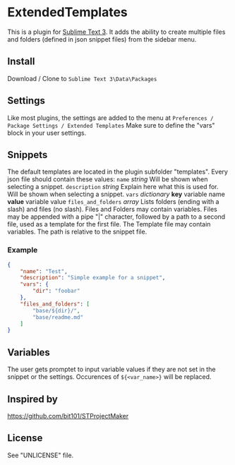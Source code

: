 
# ExtendedTemplates
This is a plugin for [Sublime Text 3](http://www.sublimetext.com/).
It adds the ability to create multiple files and folders (defined in json snippet files) from the sidebar menu.

## Install
Download / Clone to `Sublime Text 3\Data\Packages`

## Settings
Like most plugins, the settings are added to the menu at `Preferences / Package Settings / Extended Templates`
Make sure to define the "vars" block in your user settings.

## Snippets
The default templates are located in the plugin subfolder "templates".
Every json file should contain these values:
`name` *string* Will be shown when selecting a snippet.
`description` *string* Explain here what this is used for. Will be shown when selecting a snippet.
`vars` *dictionary* **key** variable name **value** variable value
`files_and_folders` *array* Lists folders (ending with a slash) and files (no slash).
Files and Folders may contain variables.
Files may be appended with a pipe "|" character, followed by a path to a second file, used as a
template for the first file. The Template file may contain variables. The path is relative to
the snippet file.

### Example
``` json
{
	"name": "Test",
	"description": "Simple example for a snippet",
	"vars": {
		"dir": "foobar"
	},
	"files_and_folders": [
		"base/${dir}/",
		"base/readme.md"
	]
}
```

## Variables
The user gets promptet to input variable values if they are not set in the snippet or the settings.
Occurences of `${<var_name>}` will be replaced.

## Inspired by
https://github.com/bit101/STProjectMaker

## License
See "UNLICENSE" file.
